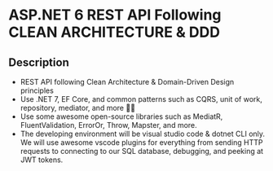 # ASP.NET 6 REST API Following CLEAN ARCHITECTURE & DDD

## Description
- REST API following Clean Architecture & Domain-Driven Design principles
- Use .NET 7, EF Core, and common patterns such as CQRS, unit of work, repository, mediator, and more 💪🏽
- Use some awesome open-source libraries such as MediatR, FluentValidation, ErrorOr, Throw, Mapster, and more.
- The developing environment will be visual studio code & dotnet CLI only. We will use awesome vscode plugins for everything from sending HTTP requests to connecting to our SQL database, debugging, and peeking at JWT tokens.
